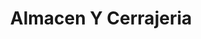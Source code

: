 ---
title: "Almacen Y Cerrajeria"
url: /bogota-d-c/almacen-y-cerrajeria/
shop: reparación de automóviles
---